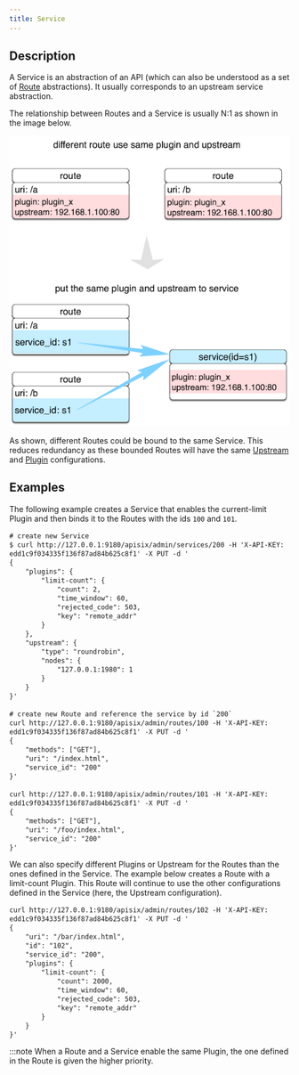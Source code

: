 ```yaml
---
title: Service
---
```


<!--
#
# Licensed to the Apache Software Foundation (ASF) under one or more
# contributor license agreements.  See the NOTICE file distributed with
# this work for additional information regarding copyright ownership.
# The ASF licenses this file to You under the Apache License, Version 2.0
# (the "License"); you may not use this file except in compliance with
# the License.  You may obtain a copy of the License at
#
#     http://www.apache.org/licenses/LICENSE-2.0
#
# Unless required by applicable law or agreed to in writing, software
# distributed under the License is distributed on an "AS IS" BASIS,
# WITHOUT WARRANTIES OR CONDITIONS OF ANY KIND, either express or implied.
# See the License for the specific language governing permissions and
# limitations under the License.
#
-->

## Description

A Service is an abstraction of an API (which can also be understood as a set of [Route](./route.md) abstractions). It usually corresponds to an upstream service abstraction.

The relationship between Routes and a Service is usually N:1 as shown in the image below.

![service-example](../../../assets/images/service-example.png)

As shown, different Routes could be bound to the same Service. This reduces redundancy as these bounded Routes will have the same [Upstream](./upstream.md) and [Plugin](./plugin.md) configurations.

## Examples

The following example creates a Service that enables the current-limit Plugin and then binds it to the Routes with the ids `100` and `101`.

```shell
# create new Service
$ curl http://127.0.0.1:9180/apisix/admin/services/200 -H 'X-API-KEY: edd1c9f034335f136f87ad84b625c8f1' -X PUT -d '
{
    "plugins": {
        "limit-count": {
            "count": 2,
            "time_window": 60,
            "rejected_code": 503,
            "key": "remote_addr"
        }
    },
    "upstream": {
        "type": "roundrobin",
        "nodes": {
            "127.0.0.1:1980": 1
        }
    }
}'

# create new Route and reference the service by id `200`
curl http://127.0.0.1:9180/apisix/admin/routes/100 -H 'X-API-KEY: edd1c9f034335f136f87ad84b625c8f1' -X PUT -d '
{
    "methods": ["GET"],
    "uri": "/index.html",
    "service_id": "200"
}'

curl http://127.0.0.1:9180/apisix/admin/routes/101 -H 'X-API-KEY: edd1c9f034335f136f87ad84b625c8f1' -X PUT -d '
{
    "methods": ["GET"],
    "uri": "/foo/index.html",
    "service_id": "200"
}'
```

We can also specify different Plugins or Upstream for the Routes than the ones defined in the Service. The example below creates a Route with a limit-count Plugin. This Route will continue to use the other configurations defined in the Service (here, the Upstream configuration).

```shell
curl http://127.0.0.1:9180/apisix/admin/routes/102 -H 'X-API-KEY: edd1c9f034335f136f87ad84b625c8f1' -X PUT -d '
{
    "uri": "/bar/index.html",
    "id": "102",
    "service_id": "200",
    "plugins": {
        "limit-count": {
            "count": 2000,
            "time_window": 60,
            "rejected_code": 503,
            "key": "remote_addr"
        }
    }
}'
```

:::note
When a Route and a Service enable the same Plugin, the one defined in the Route is given the higher priority.
